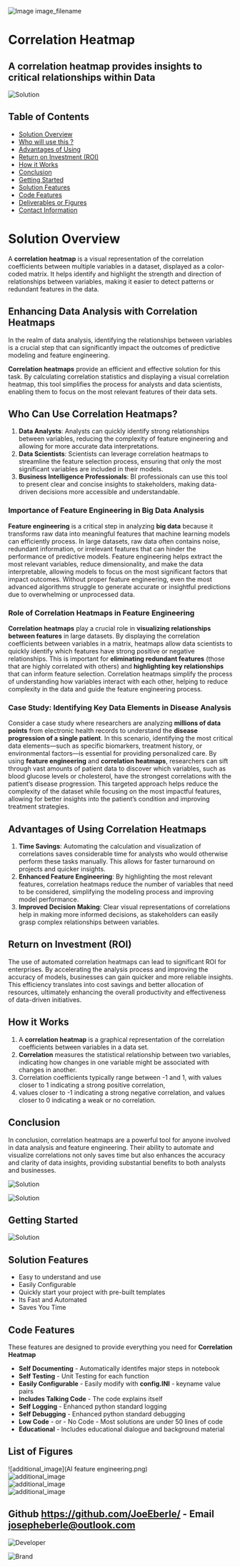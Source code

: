 ![Image image_filename](solution_sign.png)
    
# Correlation Heatmap 

## A correlation heatmap provides insights to critical relationships within Data

    
![Solution](code.png)

    
## Table of Contents

- [Solution Overview](#solution-overview)
- [Who will use this ?](#who-can-use)
- [Advantages of Using](#advantages-of-using)
- [Return on Investment (ROI)](#return-on-investment-roi)
- [How it Works](#how-it-works)
- [Conclusion](#conclusion)
- [Getting Started](#getting-started)
- [Solution Features](#solution-features)
- [Code Features](#code-features)
- [Deliverables or Figures](#deliverables-or-figures)
- [Contact Information](#contact-information)



# Solution Overview

A **correlation heatmap** is a visual representation of the correlation coefficients between multiple variables in a dataset, displayed as a color-coded matrix. It helps identify and highlight the strength and direction of relationships between variables, making it easier to detect patterns or redundant features in the data.

## Enhancing Data Analysis with Correlation Heatmaps
In the realm of data analysis, identifying the relationships between variables is a crucial step that can significantly impact the outcomes of predictive modeling and feature engineering.

**Correlation heatmaps** provide an efficient and effective solution for this task. By calculating correlation statistics and displaying a visual correlation heatmap, this tool simplifies the process for analysts and data scientists, enabling them to focus on the most relevant features of their data sets.

## Who Can Use Correlation Heatmaps?
1. **Data Analysts**: Analysts can quickly identify strong relationships between variables, reducing the complexity of feature engineering and allowing for more accurate data interpretations.
2. **Data Scientists**: Scientists can leverage correlation heatmaps to streamline the feature selection process, ensuring that only the most significant variables are included in their models.
3. **Business Intelligence Professionals**: BI professionals can use this tool to present clear and concise insights to stakeholders, making data-driven decisions more accessible and understandable.

### Importance of Feature Engineering in Big Data Analysis

**Feature engineering** is a critical step in analyzing **big data** because it transforms raw data into meaningful features that machine learning models can efficiently process. In large datasets, raw data often contains noise, redundant information, or irrelevant features that can hinder the performance of predictive models. Feature engineering helps extract the most relevant variables, reduce dimensionality, and make the data interpretable, allowing models to focus on the most significant factors that impact outcomes. Without proper feature engineering, even the most advanced algorithms struggle to generate accurate or insightful predictions due to overwhelming or unprocessed data.

### Role of Correlation Heatmaps in Feature Engineering

**Correlation heatmaps** play a crucial role in **visualizing relationships between features** in large datasets. By displaying the correlation coefficients between variables in a matrix, heatmaps allow data scientists to quickly identify which features have strong positive or negative relationships. This is important for **eliminating redundant features** (those that are highly correlated with others) and **highlighting key relationships** that can inform feature selection. Correlation heatmaps simplify the process of understanding how variables interact with each other, helping to reduce complexity in the data and guide the feature engineering process.

### Case Study: Identifying Key Data Elements in Disease Analysis

Consider a case study where researchers are analyzing **millions of data points** from electronic health records to understand the **disease progression of a single patient**. In this scenario, identifying the most critical data elements—such as specific biomarkers, treatment history, or environmental factors—is essential for providing personalized care. By using **feature engineering** and **correlation heatmaps**, researchers can sift through vast amounts of patient data to discover which variables, such as blood glucose levels or cholesterol, have the strongest correlations with the patient’s disease progression. This targeted approach helps reduce the complexity of the dataset while focusing on the most impactful features, allowing for better insights into the patient’s condition and improving treatment strategies.



## Advantages of Using Correlation Heatmaps
1. **Time Savings**: Automating the calculation and visualization of correlations saves considerable time for analysts who would otherwise perform these tasks manually. This allows for faster turnaround on projects and quicker insights.
2. **Enhanced Feature Engineering**: By highlighting the most relevant features, correlation heatmaps reduce the number of variables that need to be considered, simplifying the modeling process and improving model performance.
3. **Improved Decision Making**: Clear visual representations of correlations help in making more informed decisions, as stakeholders can easily grasp complex relationships between variables.

## Return on Investment (ROI)
The use of automated correlation heatmaps can lead to significant ROI for enterprises. By accelerating the analysis process and improving the accuracy of models, businesses can gain quicker and more reliable insights. This efficiency translates into cost savings and better allocation of resources, ultimately enhancing the overall productivity and effectiveness of data-driven initiatives.

## How it Works
1. A **correlation heatmap** is a graphical representation of the correlation coefficients between variables in a data set.   
2. **Correlation** measures the statistical relationship between two variables, indicating how changes in one variable might be associated with changes in another.   
3. Correlation coefficients typically range between -1 and 1, with values closer to 1 indicating a strong positive correlation,    
4. values closer to -1 indicating a strong negative correlation, and values closer to 0 indicating a weak or no correlation.   

## Conclusion
In conclusion, correlation heatmaps are a powerful tool for anyone involved in data analysis and feature engineering. Their ability to automate and visualize correlations not only saves time but also enhances the accuracy and clarity of data insights, providing substantial benefits to both analysts and businesses.


![Solution](code.png)

    
![Solution](code.png)

    
## Getting Started
    
![Solution](code.png)

    
## Solution Features

- Easy to understand and use  
- Easily Configurable 
- Quickly start your project with pre-built templates
- Its Fast and Automated
- Saves You Time 


## Code Features

These features are designed to provide everything you need for **Correlation Heatmap** 

- **Self Documenting** - Automatically identifes major steps in notebook 
- **Self Testing** - Unit Testing for each function
- **Easily Configurable** - Easily modify with **config.INI** - keyname value pairs
- **Includes Talking Code** - The code explains itself 
- **Self Logging** - Enhanced python standard logging   
- **Self Debugging** - Enhanced python standard debugging
- **Low Code** - or - No Code  - Most solutions are under 50 lines of code
- **Educational** - Includes educational dialogue and background material

    
## List of Figures
 ![additional_image](AI feature engineering.png)  <br>![additional_image](correlation_heatmap.png)  <br>![additional_image](correlation_heatmap_example.png)  <br>![additional_image](Finding_correlations.png)  <br>
    

## Github https://github.com/JoeEberle/ - Email  josepheberle@outlook.com 
    
![Developer](developer.png)

![Brand](brand.png)
    